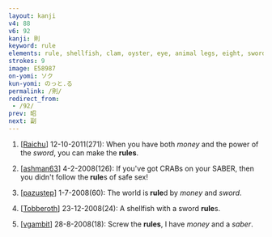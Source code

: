 ```yaml
---
layout: kanji
v4: 88
v6: 92
kanji: 則
keyword: rule
elements: rule, shellfish, clam, oyster, eye, animal legs, eight, sword, sabre, saber
strokes: 9
image: E58987
on-yomi: ソク
kun-yomi: のっと.る
permalink: /則/
redirect_from:
 - /92/
prev: 昭
next: 副
---
```


1) [<a href="http://kanji.koohii.com/profile/Raichu">Raichu</a>] 12-10-2011(271): When you have both <em>money</em> and the power of the <em>sword</em>, you can make the <strong>rules</strong>.

2) [<a href="http://kanji.koohii.com/profile/ashman63">ashman63</a>] 4-2-2008(126): If you&#039;ve got CRABs on your SABER, then you didn&#039;t follow the<strong> rule</strong>s of safe sex!

3) [<a href="http://kanji.koohii.com/profile/pazustep">pazustep</a>] 1-7-2008(60): The world is<strong> rule</strong>d by <em>money</em> and <em>sword</em>.

4) [<a href="http://kanji.koohii.com/profile/Tobberoth">Tobberoth</a>] 23-12-2008(24): A shellfish with a sword <strong>rule</strong>s.

5) [<a href="http://kanji.koohii.com/profile/vgambit">vgambit</a>] 28-8-2008(18): Screw the <strong>rules</strong>, I have <em>money</em> and a <em>saber</em>.

